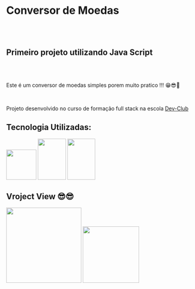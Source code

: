 <h1>Conversor de Moedas</h1><br><br>
<h2>Primeiro projeto utilizando Java Script</h2><br><br>
<P>Este é um conversor de moedas simples porem muito pratico !!! 😁😎🚀</P><br>
<p>Projeto desenvolvido no curso de formação full stack na escola <a href = "https://rodolfomori.com.br">Dev-Club</a></p>
<h2>Tecnologia Utilizadas:</h2>
<p>
  <img src = "https://github.com/heliobispo82/conversor-de-moeda/blob/master/assets/HTML%20RECORTADO.png?raw=true" width="80px">
  <img src = "https://github.com/heliobispo82/conversor-de-moeda/blob/master/assets/CSS%20RECORTADO.png?raw=true"  width="75px" height="109px">
  <img src = "https://github.com/heliobispo82/conversor-de-moeda/blob/master/assets/JS%20RECORTADO.png?raw=true"  width="73.8px" height="109px">
</p>

<h2>Vroject View 😎😎</h2>
<p>
<img src = "https://github.com/heliobispo82/conversor-de-moeda/blob/master/assets/conversor%20pc.png?raw=true" width=200px height 100px>
<img src = "https://github.com/heliobispo82/conversor-de-moeda/blob/master/assets/conversor%20mobile.png?raw=true" width=150px height 50px>
</p>


